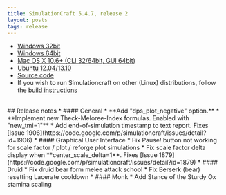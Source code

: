 ```yaml
---
title: SimulationCraft 5.4.7, release 2
layout: posts
tags: release
---
```

* [Windows 32bit](http://downloads.simulationcraft.org/simc-547-2-win32.zip)
* [Windows 64bit](http://downloads.simulationcraft.org/simc-547-2-win64.zip)
* [Mac OS X 10.6+ (CLI 32/64bit, GUI 64bit)](http://downloads.simulationcraft.org/simc-547-2-osx-x86.dmg)
* [Ubuntu 12.04/13.10](https://launchpad.net/~simulationcraft/+archive/simulationcraft)
* [Source code](http://downloads.simulationcraft.org/simc-547-2-source.zip)
* If you wish to run Simulationcraft on other (Linux) distributions, follow the [build instructions](http://code.google.com/p/simulationcraft/wiki/HowToBuild)
<br>
## Release notes
* #### General
    * **Add "dps_plot_negative" option.**
    * **Implement new Theck-Meloree-Index formulas. Enabled with "new_tmi=1"**
    * Add end-of-simulation timestamp to text report. Fixes [Issue 1906](https://code.google.com/p/simulationcraft/issues/detail?id=1906)
* #### Graphical User Interface
    * Fix Pause! button not working for scale factor / plot / reforge plot simulations
    * Fix scale factor delta display when **center_scale_delta=1**. Fixes [Issue 1879](https://code.google.com/p/simulationcraft/issues/detail?id=1879)
* #### Druid
    * Fix druid bear form melee attack school
    * Fix Berserk (bear) resetting Lacerate cooldown
* #### Monk
    * Add Stance of the Sturdy Ox stamina scaling
